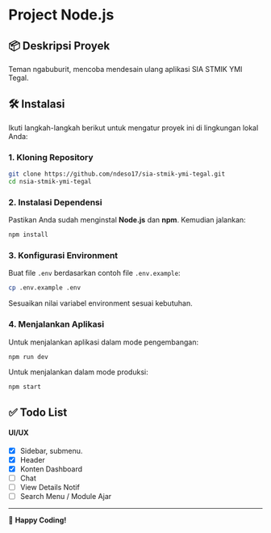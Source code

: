 # Project Node.js

## 📦 **Deskripsi Proyek**

Teman ngabuburit, mencoba mendesain ulang aplikasi SIA STMIK YMI Tegal.

## 🛠️ **Instalasi**

Ikuti langkah-langkah berikut untuk mengatur proyek ini di lingkungan lokal Anda:

### 1. **Kloning Repository**

```bash
git clone https://github.com/ndeso17/sia-stmik-ymi-tegal.git
cd nsia-stmik-ymi-tegal
```

### 2. **Instalasi Dependensi**

Pastikan Anda sudah menginstal **Node.js** dan **npm**. Kemudian jalankan:

```bash
npm install
```

### 3. **Konfigurasi Environment**

Buat file `.env` berdasarkan contoh file `.env.example`:

```bash
cp .env.example .env
```

Sesuaikan nilai variabel environment sesuai kebutuhan.

### 4. **Menjalankan Aplikasi**

Untuk menjalankan aplikasi dalam mode pengembangan:

```bash
npm run dev
```

Untuk menjalankan dalam mode produksi:

```bash
npm start
```

## ✅ **Todo List**

#### UI/UX

- [x] Sidebar, submenu.
- [x] Header
- [x] Konten Dashboard
- [ ] Chat
- [ ] View Details Notif
- [ ] Search Menu / Module Ajar

---

🚀 **Happy Coding!**
